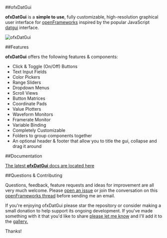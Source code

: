 ##ofxDatGui

**ofxDatGui** is a **simple to use**, fully customizable, high-resolution graphical user interface for [openFrameworks](http://openframeworks.cc/) inspired by the popular JavaScript [datgui](http://workshop.chromeexperiments.com/examples/gui/) interface.  

![ofxDatGui](http://braitsch.github.io/ofxDatGui/img/ofxdatgui_.png "ofxDatGui")

##Features

**ofxDatGui** offers the following features & components:

* Click & Toggle (On/Off) Buttons
* Text Input Fields
* Color Pickers
* Range Sliders
* Dropdown Menus
* Scroll Views
* Button Matrices
* Coordinate Pads
* Value Plotters
* Waveform Monitors
* Framerate Monitor
* Variable Binding
* Completely Customizable
* Folders to group components together
* An optional header & footer that allow you to title the gui, collapse and drag it around

##Documentation

[The latest **ofxDatGui** docs are located here](http://braitsch.github.io/ofxDatGui/)

##Questions & Contributing

Questions, feedback, feature requests and ideas for improvement are all very much welcome. Please [open an issue](https://github.com/braitsch/ofxDatGui/issues) or join the conversation on this [openFrameworks thread](https://forum.openframeworks.cc/t/ofxdatgui-a-new-user-interface-for-of/20553) before sending me an email.

If you're enjoying ofxDatGui please star the repository or consider making a small donation to help support its ongoing development. If you've made something with it that you'd like to share [please let me know](https://twitter.com/braitsch) and I'll add it to the [gallery.](http://braitsch.github.io/ofxDatGui/gallery.html)

Thanks!